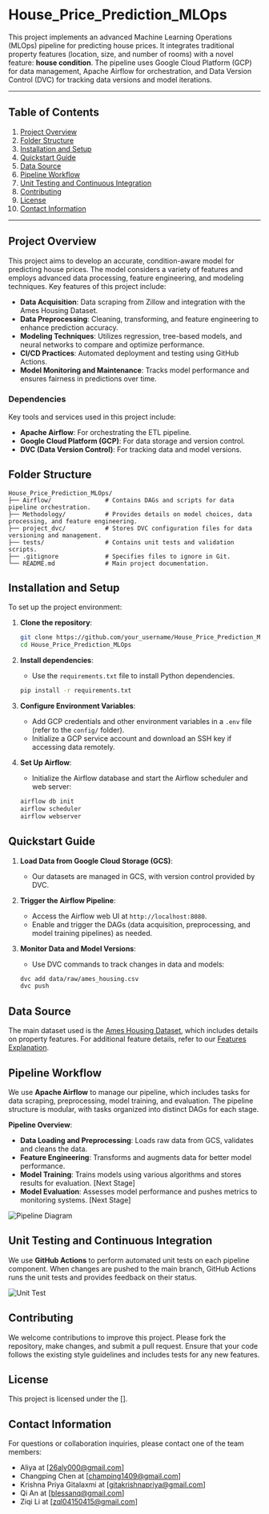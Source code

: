 # House_Price_Prediction_MLOps

This project implements an advanced Machine Learning Operations (MLOps) pipeline for predicting house prices. It integrates traditional property features (location, size, and number of rooms) with a novel feature: **house condition**. The pipeline uses Google Cloud Platform (GCP) for data management, Apache Airflow for orchestration, and Data Version Control (DVC) for tracking data versions and model iterations.

---

## Table of Contents
1. [Project Overview](#project-overview)
2. [Folder Structure](#folder-structure)
3. [Installation and Setup](#installation-and-setup)
4. [Quickstart Guide](#quickstart-guide)
5. [Data Source](#data-source)
6. [Pipeline Workflow](#pipeline-workflow)
7. [Unit Testing and Continuous Integration](#unit-testing-and-continuous-integration)
8. [Contributing](#contributing)
9. [License](#license)
10. [Contact Information](#contact-information)

---

## Project Overview

This project aims to develop an accurate, condition-aware model for predicting house prices. The model considers a variety of features and employs advanced data processing, feature engineering, and modeling techniques. Key features of this project include:

- **Data Acquisition**: Data scraping from Zillow and integration with the Ames Housing Dataset.
- **Data Preprocessing**: Cleaning, transforming, and feature engineering to enhance prediction accuracy.
- **Modeling Techniques**: Utilizes regression, tree-based models, and neural networks to compare and optimize performance.
- **CI/CD Practices**: Automated deployment and testing using GitHub Actions.
- **Model Monitoring and Maintenance**: Tracks model performance and ensures fairness in predictions over time.

### Dependencies

Key tools and services used in this project include:
- **Apache Airflow**: For orchestrating the ETL pipeline.
- **Google Cloud Platform (GCP)**: For data storage and version control.
- **DVC (Data Version Control)**: For tracking data and model versions.

## Folder Structure

```
House_Price_Prediction_MLOps/
├── Airflow/               # Contains DAGs and scripts for data pipeline orchestration.
├── Methodology/           # Provides details on model choices, data processing, and feature engineering.
├── project_dvc/           # Stores DVC configuration files for data versioning and management.
├── tests/                 # Contains unit tests and validation scripts.
├── .gitignore             # Specifies files to ignore in Git.
└── README.md              # Main project documentation.
```

## Installation and Setup

To set up the project environment:

1. **Clone the repository**:
    ```bash
    git clone https://github.com/your_username/House_Price_Prediction_MLOps.git
    cd House_Price_Prediction_MLOps
    ```

2. **Install dependencies**:
   - Use the `requirements.txt` file to install Python dependencies.
   ```bash
   pip install -r requirements.txt
   ```

3. **Configure Environment Variables**:
   - Add GCP credentials and other environment variables in a `.env` file (refer to the `config/` folder).
   - Initialize a GCP service account and download an SSH key if accessing data remotely.

4. **Set Up Airflow**:
   - Initialize the Airflow database and start the Airflow scheduler and web server:
   ```bash
   airflow db init
   airflow scheduler
   airflow webserver
   ```

## Quickstart Guide

1. **Load Data from Google Cloud Storage (GCS)**:
   - Our datasets are managed in GCS, with version control provided by DVC.

2. **Trigger the Airflow Pipeline**:
   - Access the Airflow web UI at `http://localhost:8080`.
   - Enable and trigger the DAGs (data acquisition, preprocessing, and model training pipelines) as needed.

3. **Monitor Data and Model Versions**:
   - Use DVC commands to track changes in data and models:
   ```bash
   dvc add data/raw/ames_housing.csv
   dvc push
   ```

## Data Source

The main dataset used is the [Ames Housing Dataset](https://www.kaggle.com/datasets/shashanknecrothapa/ames-housing-dataset), which includes details on property features. For additional feature details, refer to our [Features Explanation](https://docs.google.com/spreadsheets/d/1XL6LJVgLLU27yV7a_oh2zuqhGOI3Syg-jWpmr0Ekk14/edit?gid=0#gid=0).

## Pipeline Workflow

We use **Apache Airflow** to manage our pipeline, which includes tasks for data scraping, preprocessing, model training, and evaluation. The pipeline structure is modular, with tasks organized into distinct DAGs for each stage.

**Pipeline Overview**:

- **Data Loading and Preprocessing**: Loads raw data from GCS, validates and cleans the data.
- **Feature Engineering**: Transforms and augments data for better model performance.
- **Model Training**: Trains models using various algorithms and stores results for evaluation. [Next Stage]
- **Model Evaluation**: Assesses model performance and pushes metrics to monitoring systems. [Next Stage]

![Pipeline Diagram](https://github.com/user-attachments/assets/55121bb8-6b69-4101-ba7b-37ae5d89cab9)


## Unit Testing and Continuous Integration

We use **GitHub Actions** to perform automated unit tests on each pipeline component. When changes are pushed to the main branch, GitHub Actions runs the unit tests and provides feedback on their status.

![Unit Test](https://github.com/user-attachments/assets/74c31c68-e3ad-4c8e-ac46-17482e6718f7)

## Contributing

We welcome contributions to improve this project. Please fork the repository, make changes, and submit a pull request. Ensure that your code follows the existing style guidelines and includes tests for any new features.

## License

This project is licensed under the [].

## Contact Information

For questions or collaboration inquiries, please contact one of the team members:
- Aliya at [26aly000@gmail.com]
- Changping Chen at [champing1409@gmail.com]
- Krishna Priya Gitalaxmi at [gitakrishnapriya@gmail.com]
- Qi An at [blessanq@gmail.com]
- Ziqi Li at [zql04150415@gmail.com]
